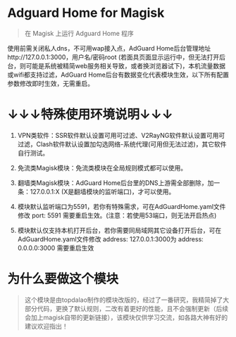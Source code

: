 # Adguard Home for Magisk

> 在 Magisk 上运行 Adguard Home 程序

使用前需关闭私人dns，不可用wap接入点，AdGuard Home后台管理地址http://127.0.0.1:3000，用户名/密码root (若面具页面显示运行中，但无法打开后台，则可能是系统被精简web服务相关导致，或者换浏览器试下)，本机流量数据或wifi都支持过滤，AdGuard Home后台有数据变化代表模块生效，以下所有配置参数修改即时生效，无需重启。

# ↓↓↓特殊使用环境说明↓↓↓

1. VPN类软件：SSR软件默认设置可用可过滤、V2RayNG软件默认设置可用可过滤，Clash软件默认设置加勾选网络-系统代理(可用但无法过滤)，其它软件自行测试。

2. 免流类Magisk模块：免流类模块在全局规则模式都可以使用。

3. 翻墙类Magisk模块：AdGuard Home后台里的DNS上游需全部删除，加一条：127.0.0.1:X (X是翻墙模块的监听端口)，才可以使用。

4. 模块默认监听端口为5591，若你有特殊需求，可在AdGuardHome.yaml文件修改  port: 5591 需要重启生效。(注意：若使用53端口，则无法开启热点)

5. 模块默认仅支持本机打开后台，若你需要同局域网其它设备打开后台，可在AdGuardHome.yaml文件修改  address: 127.0.0.1:3000为  address: 0.0.0.0:3000 需要重启生效

# 为什么要做这个模块

> 这个模块是由topdalao制作的模块改版的，经过了一番研究，我精简掉了大部分代码，更换了默认规则，二改有着更好的性能，且不会强制更新（后续会加上magisk自带的更新链接），该模块仅供学习交流，如各路大神有好的建议欢迎指出！